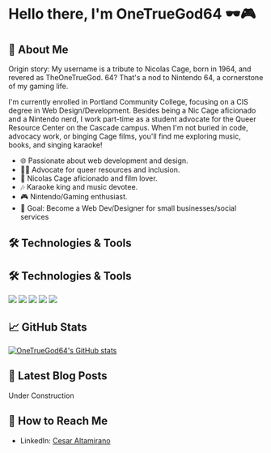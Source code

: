 # Hello there, I'm OneTrueGod64 🕶️🎮

## 🌈 About Me

Origin story: My username is a tribute to Nicolas Cage, born in 1964, and revered as TheOneTrueGod. 64? That's a nod to Nintendo 64, a cornerstone of my gaming life.

I'm currently enrolled in Portland Community College, focusing on a CIS degree in Web Design/Development. Besides being a Nic Cage aficionado and a Nintendo nerd, I work part-time as a student advocate for the Queer Resource Center on the Cascade campus. When I'm not buried in code, advocacy work, or binging Cage films, you'll find me exploring music, books, and singing karaoke!

- 🌐 Passionate about web development and design.
- 🏳️‍🌈 Advocate for queer resources and inclusion.
- 🎥 Nicolas Cage aficionado and film lover.
- 🎶 Karaoke king and music devotee.
- 🎮 Nintendo/Gaming enthusiast.
- 🎯 Goal: Become a Web Dev/Designer for small businesses/social services
  
## 🛠️ Technologies & Tools

## 🛠️ Technologies & Tools

![](https://img.shields.io/badge/HTML-informational?style=flat&logo=html5&logoColor=white&color=2bbc8a)
![](https://img.shields.io/badge/CSS-informational?style=flat&logo=css3&logoColor=white&color=2bbc8a)
![](https://img.shields.io/badge/JavaScript-informational?style=flat&logo=javascript&logoColor=white&color=2bbc8a)
![](https://img.shields.io/badge/PHP-informational?style=flat&logo=php&logoColor=white&color=2bbc8a)
![](https://img.shields.io/badge/Prompt_Engineering-informational?style=flat&logo=api-ai&logoColor=white&color=2bbc8a)


## 📈 GitHub Stats

[![OneTrueGod64's GitHub stats](https://github-readme-stats.vercel.app/api?username=OneTrueGod64)](https://github.com/OneTrueGod64/github-readme-stats)

## 📝 Latest Blog Posts

Under Construction

## 🤝 How to Reach Me

- LinkedIn: [Cesar Altamirano](https://www.linkedin.com/public-profile/settings?lipi=urn%3Ali%3Apage%3Ad_flagship3_profile_self_edit_contact-info%3BeZ1NZM0ATKSyGpEFuU4PMA%3D%3D)
